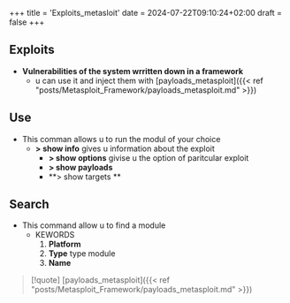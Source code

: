 +++
title = 'Exploits_metasloit'
date = 2024-07-22T09:10:24+02:00
draft = false
+++

## Exploits
- **Vulnerabilities of the system wrritten down in a framework** 
	- u can use it and inject them with [payloads_metasploit]({{< ref "posts/Metasploit_Framework/payloads_metasploit.md" >}})
## Use
- This comman allows u to run the modul of your choice 
	- **> show info** gives u information about the exploit 
		- **> show options** givise u the option of  paritcular exploit 
		- **> show payloads**
		- **> show targets **

## Search
- This command allow u to find a module
	- KEWORDS
		1. **Platform** 
		2. **Type** 
			type  module
		3. **Name**
>[!quote] [payloads_metasploit]({{< ref "posts/Metasploit_Framework/payloads_metasploit.md" >}})
